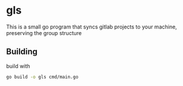 # gls

This is a small go program that syncs gitlab projects to your machine, preserving the group structure

## Building

build with

```sh
go build -o gls cmd/main.go
```
